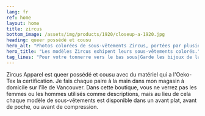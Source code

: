 ```yaml
---
lang: fr
ref: home
layout: home
title: zircus
bottom_image: /assets/img/products/1920/closeup-a-1920.jpg
heading: queer possédé et cousu
hero_alt: "Photos colorées de sous-vêtements Zircus, portées par plusieurs modèles différents de genre et de présentation variés."
hero_title: "Les modèles Zircus exhipent leurs sous-vêtements colorés."
tag_lines: "Pour votre tonnerre vers le bas sous|Garde les bijoux de la couronne|Pour votre tresor national|Un condo de luxe pour vos petit soldats|si vous l'etes, vous pourriez etre gai|Contenir votre tonnerre dans le style|Une forme elegante pour vos meches|La camelote d'une personne est le tresor d'une autre"
---
```


Zircus Apparel est queer possédé et cousu avec du matériel qui a l'Oeko-Tex la
certification. Je fais chaque paire à la main dans mon magasin à domicile sur
l'île de Vancouver. Dans cette boutique, vous ne verrez pas les femmes ou les
hommes utilisés comme descriptions, mais au lieu de cela chaque modèle de
sous-vêtements est disponible dans un avant plat, avant de poche, ou avant de
compression.
